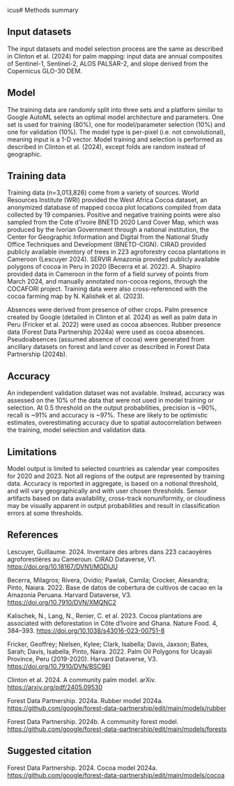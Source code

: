 icus# Methods summary

## Input datasets
The input datasets and model selection process are the same as described in Clinton et al. (2024) for palm mapping: input data are annual composites of Sentinel-1, Sentinel-2, ALOS PALSAR-2, and slope derived from the Copernicus GLO-30 DEM.

## Model
The training data are randomly split into three sets and a platform similar to Google AutoML selects an optimal model architecture and parameters.  One set is used for training (80%), one for model/parameter selection (10%) and one for validation (10%).  The model type is per-pixel (i.e. not convolutional), meaning input is a 1-D vector.  Model training and selection is performed as described in Clinton et al. (2024), except folds are random instead of geographic.

## Training data
Training data (n=3,013,826) come from a variety of sources. World Resources Institute (WRI) provided the West Africa Cocoa dataset, an anonymized database of mapped cocoa plot locations compiled from data collected by 19 companies. Positive and negative training points were also sampled from the Cote d'Ivoire BNETD 2020 Land Cover Map, which was produced by the Ivorian Government through a national institution, the Center for Geographic Information and Digital from the National Study Office Techniques and Development (BNETD-CIGN). CIRAD provided publicly available inventory of trees in 223 agroforestry cocoa plantations in Cameroon (Lescuyer 2024). SERVIR Amazonia provided publicly available polygons of cocoa in Peru in 2020 (Becerra et al. 2022). A. Shapiro provided data in Cameroon in the form of a field survey of points from March 2024, and manually annotated non-cocoa regions, through the COCAFORI project. Training data were also cross-referenced with the cocoa farming map by N. Kalishek et al. (2023).

Absences were derived from presence of other crops. Palm presence created by Google (detailed in Clinton et al. 2024) as well as palm data in Peru (Fricker et al. 2022) were used as cocoa absences. Rubber presence data (Forest Data Partnership 2024a) were used as cocoa absences. Pseudoabsences (assumed absence of cocoa) were generated from ancillary datasets on forest and land cover as described in Forest Data Partnership (2024b).

## Accuracy

An independent validation dataset was not available.  Instead, accuracy was assessed on the 10% of the data that were not used in model training or selection.  At 0.5 threshold on the output probabilities, precision is ~90%, recall is ~91% and accuracy is ~97%.  These are likely to be optimistic estimates, overestimating accuracy due to spatial autocorrelation between the training, model selection and validation data.

## Limitations

Model output is limited to selected countries as calendar year composites for 2020 and 2023.  Not all regions of the output are represented by training data.  Accuracy is reported in aggregate, is based on a notional threshold, and will vary geographically and with user chosen thresholds.  Sensor artifacts based on data availability, cross-track nonuniformity, or cloudiness may be visually apparent in output probabilities and result in classification errors at some thresholds.

## References

Lescuyer, Guillaume. 2024. Inventaire des arbres dans 223 cacaoyères agroforestières au Cameroun. CIRAD Dataverse, V1. https://doi.org/10.18167/DVN1/MGDIJU

Becerra, Milagros; Rivera, Ovidio; Pawlak, Camila; Crocker, Alexandra; Pinto, Naiara.  2022.  Base de datos de cobertura de cultivos de cacao en la Amazonia Peruana.  Harvard Dataverse, V3.  https://doi.org/10.7910/DVN/XMQNC2

Kalischek, N., Lang, N., Renier, C. et al. 2023. Cocoa plantations are associated with deforestation in Côte d’Ivoire and Ghana. Nature Food. 4, 384–393. https://doi.org/10.1038/s43016-023-00751-8

Fricker, Geoffrey; Nielsen, Kylee; Clark, Isabella; Davis, Jaxson; Bates, Sarah; Davis, Isabella; Pinto, Naira.  2022.  Palm Oil Polygons for Ucayali Province, Peru (2019-2020). Harvard Dataverse, V3.  https://doi.org/10.7910/DVN/BSC9EI

Clinton et al. 2024.  A community palm model. arXiv. https://arxiv.org/pdf/2405.09530

Forest Data Partnership. 2024a.  Rubber model 2024a.  https://github.com/google/forest-data-partnership/edit/main/models/rubber

Forest Data Partnership. 2024b.  A community forest model.  https://github.com/google/forest-data-partnership/edit/main/models/forests

## Suggested citation

Forest Data Partnership. 2024.  Cocoa model 2024a.  https://github.com/google/forest-data-partnership/edit/main/models/cocoa
